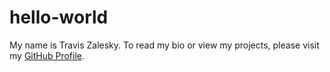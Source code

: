 # hello-world

My name is Travis Zalesky. To read my bio or view my projects, please visit my [GitHub Profile](https://github.com/travisz09).
